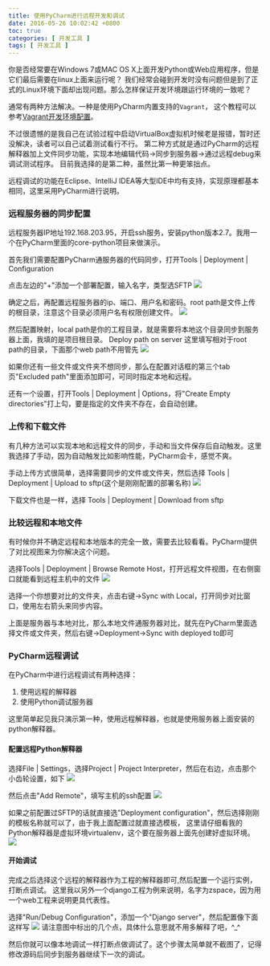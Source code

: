 ```yaml
---
title: 使用PyCharm进行远程开发和调试
date: 2016-05-26 10:02:42 +0800
toc: true
categories: [ 开发工具 ]
tags: [ 开发工具 ]
---
```


你是否经常要在Windows 7或MAC OS X上面开发Python或Web应用程序，但是它们最后需要在linux上面来运行呢？
我们经常会碰到开发时没有问题但是到了正式的Linux环境下面却出现问题。那么怎样保证开发环境跟运行环境的一致呢？

通常有两种方法解决。一种是使用PyCharm内置支持的`Vagrant`，
这个教程可以参考[Vagrant开发环境配置](https://github.com/astaxie/Go-in-Action/blob/master/ebook/zh/01.0.md)。

不过很遗憾的是我自己在试验过程中启动VirtualBox虚拟机时候老是报错，暂时还没解决，读者可以自己试着测试看行不行。
第二种方式就是通过PyCharm的远程解释器加上文件同步功能，实现本地编辑代码->同步到服务器->通过远程debug来调试测试程序。
目前我选择的是第二种，虽然比第一种更笨拙点。

远程调试的功能在Eclipse、IntelliJ IDEA等大型IDE中均有支持，实现原理都基本相同，这里采用PyCharm进行说明。
<!-- more -->

### 远程服务器的同步配置

远程服务器IP地址192.168.203.95，开启ssh服务，安装python版本2.7。我用一个在PyCharm里面的core-python项目来做演示。

首先我们需要配置PyCharm通服务器的代码同步，打开Tools | Deployment | Configuration

点击左边的"+"添加一个部署配置，输入名字，类型选SFTP
![](https://xnstatic-1253397658.file.myqcloud.com/pcr001.png)

确定之后，再配置远程服务器的ip、端口、用户名和密码。root path是文件上传的根目录，注意这个目录必须用户名有权限创建文件。
![](https://xnstatic-1253397658.file.myqcloud.com/pcr002.png)

然后配置映射，local path是你的工程目录，就是需要将本地这个目录同步到服务器上面，我填的是项目根目录。
Deploy path on server 这里填写相对于root path的目录，下面那个web path不用管先
![](https://xnstatic-1253397658.file.myqcloud.com/pcr003.png)

如果你还有一些文件或文件夹不想同步，那么在配置对话框的第三个tab页"Excluded path"里面添加即可，可同时指定本地和远程。

还有一个设置，打开Tools | Deployment | Options，将"Create Empty directories"打上勾，要是指定的文件夹不存在，会自动创建。

### 上传和下载文件

有几种方法可以实现本地和远程文件的同步，手动和当文件保存后自动触发。这里我选择了手动，因为自动触发比如影响性能，PyCharm会卡，感觉不爽。

手动上传方式很简单，选择需要同步的文件或文件夹，然后选择 Tools | Deployment | Upload to sftp(这个是刚刚配置的部署名称)
![](https://xnstatic-1253397658.file.myqcloud.com/pcr004.png)

下载文件也是一样，选择 Tools | Deployment | Download from sftp

### 比较远程和本地文件

有时候你并不确定远程和本地版本的完全一致，需要去比较看看。PyCharm提供了对比视图来为你解决这个问题。

选择Tools | Deployment | Browse Remote Host，打开远程文件视图，在右侧窗口就能看到远程主机中的文件
![](https://xnstatic-1253397658.file.myqcloud.com/pcr005.png)

选择一个你想要对比的文件夹，点击右键->Sync with Local，打开同步对比窗口，使用左右箭头来同步内容。

上面是服务器与本地对比，那么本地文件通服务器对比，就先在PyCharm里面选择文件或文件夹，然后右键->Deployment->Sync with
deployed to即可

### PyCharm远程调试

在PyCharm中进行远程调试有两种选择：

1. 使用远程的解释器
2. 使用Python调试服务器

这里简单起见我只演示第一种，使用远程解释器，也就是使用服务器上面安装的python解释器。

#### 配置远程Python解释器

选择File | Settings，选择Project | Project Interpreter，然后在右边，点击那个小齿轮设置，如下
![](https://xnstatic-1253397658.file.myqcloud.com/pcr006.png)

然后点击"Add Remote"，填写主机的ssh配置
![](https://xnstatic-1253397658.file.myqcloud.com/pcr007.png)

如果之前配置过SFTP的话就直接选"Deployment configuration"，然后选择刚刚的模板名称就可以了，由于我上面配置过就直接选模板，
这里请仔细看我的Python解释器是虚拟环境virtualenv，这个要在服务器上面先创建好虚拟环境。
![](https://xnstatic-1253397658.file.myqcloud.com/pcr009.png)

#### 开始调试

完成之后选择这个远程的解释器作为工程的解释器即可,然后配置一个运行实例，打断点调试。
这里我以另外一个django工程为例来说明，名字为zspace，因为用一个web工程来说明更具代表性。

选择"Run/Debug Configuration"，添加一个"Django server"，然后配置像下面这样写
![](https://xnstatic-1253397658.file.myqcloud.com/pcr010.png)
请注意图中标出的几个点，具体什么意思就不用多解释了吧，^_^

然后你就可以像本地调试一样打断点做调试了。这个步骤太简单就不截图了，记得修改源码后同步到服务器继续下一次的调试。

